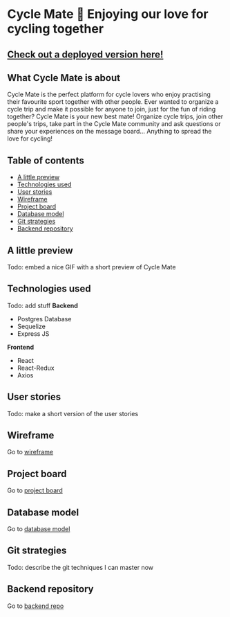 # Cycle Mate 🚴 Enjoying our love for cycling together 

## [Check out a deployed version here!](https://cyclemate.netlify.app/)

## What Cycle Mate is about

Cycle Mate is the perfect platform for cycle lovers who enjoy practising their favourite sport together with other people. Ever wanted to organize a cycle trip and make it possible for anyone to join, just for the fun of riding together? Cycle Mate is your new best mate! Organize cycle trips, join other people's trips, take part in the Cycle Mate community and ask questions or share your experiences on the message board... Anything to spread the love for cycling!

## Table of contents

- [A little preview](#A-little-preview)
- [Technologies used](#Technologies-used)
- [User stories](#User-stories)
- [Wireframe](#Wireframe)
- [Project board](#Project-board)
- [Database model](#Database-model)
- [Git strategies](#Git-strategies)
- [Backend repository](#Backend-repository)

## A little preview
Todo: embed a nice GIF with a short preview of Cycle Mate

## Technologies used
Todo: add stuff
**Backend**
- Postgres Database
- Sequelize
- Express JS

**Frontend**
- React
- React-Redux
- Axios

## User stories
Todo: make a short version of the user stories

## Wireframe
Go to [wireframe](Wireframe.png)

## Project board
Go to [project board](https://github.com/users/grakify90/projects/2)

## Database model
Go to [database model](https://github.com/grakify90/Portfolio_project_backend/blob/development/DataBase-diagram.png)

## Git strategies
Todo: describe the git techniques I can master now

## Backend repository
Go to [backend repo](https://github.com/grakify90/Portfolio_project_backend)


